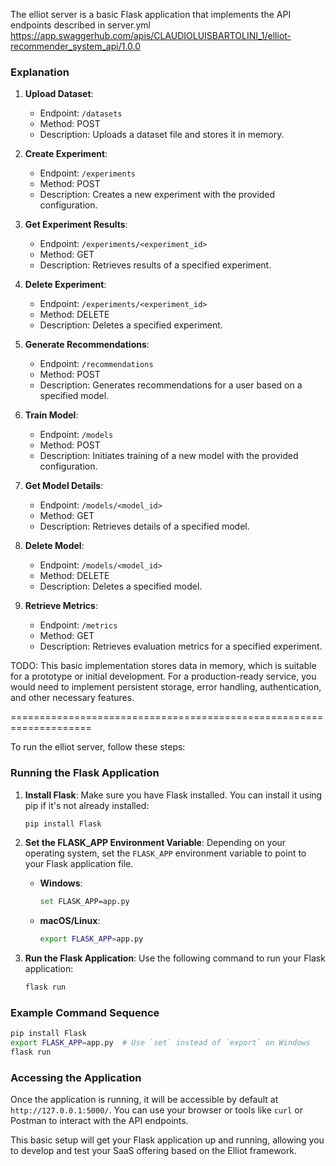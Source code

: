 The elliot server is a basic Flask application that implements the API endpoints described in server.yml https://app.swaggerhub.com/apis/CLAUDIOLUISBARTOLINI_1/elliot-recommender_system_api/1.0.0

### Explanation

1. **Upload Dataset**:
   - Endpoint: `/datasets`
   - Method: POST
   - Description: Uploads a dataset file and stores it in memory.

2. **Create Experiment**:
   - Endpoint: `/experiments`
   - Method: POST
   - Description: Creates a new experiment with the provided configuration.

3. **Get Experiment Results**:
   - Endpoint: `/experiments/<experiment_id>`
   - Method: GET
   - Description: Retrieves results of a specified experiment.

4. **Delete Experiment**:
   - Endpoint: `/experiments/<experiment_id>`
   - Method: DELETE
   - Description: Deletes a specified experiment.

5. **Generate Recommendations**:
   - Endpoint: `/recommendations`
   - Method: POST
   - Description: Generates recommendations for a user based on a specified model.

6. **Train Model**:
   - Endpoint: `/models`
   - Method: POST
   - Description: Initiates training of a new model with the provided configuration.

7. **Get Model Details**:
   - Endpoint: `/models/<model_id>`
   - Method: GET
   - Description: Retrieves details of a specified model.

8. **Delete Model**:
   - Endpoint: `/models/<model_id>`
   - Method: DELETE
   - Description: Deletes a specified model.

9. **Retrieve Metrics**:
   - Endpoint: `/metrics`
   - Method: GET
   - Description: Retrieves evaluation metrics for a specified experiment.

TODO: This basic implementation stores data in memory, which is suitable for a prototype or initial development. For a production-ready service, you would need to implement persistent storage, error handling, authentication, and other necessary features.

====================================================================

To run the elliot server, follow these steps:

### Running the Flask Application
1. **Install Flask**:
   Make sure you have Flask installed. You can install it using pip if it's not already installed:
   ```sh
   pip install Flask
   ```

2. **Set the FLASK_APP Environment Variable**:
   Depending on your operating system, set the `FLASK_APP` environment variable to point to your Flask application file.
   - **Windows**:
     ```sh
     set FLASK_APP=app.py
     ```
   - **macOS/Linux**:
     ```sh
     export FLASK_APP=app.py
     ```

3. **Run the Flask Application**:
   Use the following command to run your Flask application:
   ```sh
   flask run
   ```

### Example Command Sequence
```sh
pip install Flask
export FLASK_APP=app.py  # Use `set` instead of `export` on Windows
flask run
```

### Accessing the Application
Once the application is running, it will be accessible by default at `http://127.0.0.1:5000/`. You can use your browser or tools like `curl` or Postman to interact with the API endpoints.

This basic setup will get your Flask application up and running, allowing you to develop and test your SaaS offering based on the Elliot framework.
